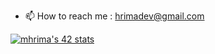 - 📫 How to reach me : hrimadev@gmail.com

[![mhrima's 42 stats](https://badge.mediaplus.ma/darkblue/mhrima)](https://github.com/oakoudad/badge42)
